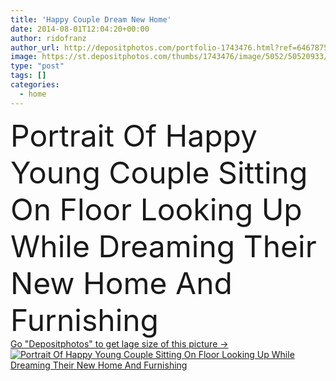 ```yaml
---
title: 'Happy Couple Dream New Home'
date: 2014-08-01T12:04:20+00:00
author: ridofranz
author_url: http://depositphotos.com/portfolio-1743476.html?ref=64678756
image: https://st.depositphotos.com/thumbs/1743476/image/5052/50520933/api_thumb_450.jpg?forcejpeg=true
type: "post"
tags: []
categories: 
  - home
---
```

<div aling="center">
            <font size="60"> Portrait Of Happy Young Couple Sitting On Floor Looking Up While Dreaming Their New Home And Furnishing</font>   
</div>
<div>
    <a href='https://depositphotos.com/50520933/stock-photo-happy-couple-dream-new-home.html?ref=64678756' target=_blank > Go "Depositphotos" to get lage size of this picture ->
        <img href='https://depositphotos.com/50520933/stock-photo-happy-couple-dream-new-home.html?ref=64678756' src='https://st.depositphotos.com/1743476/5052/i/950/depositphotos_50520933-stock-photo-happy-couple-dream-new-home.jpg?forcejpeg=true' alt='Portrait Of Happy Young Couple Sitting On Floor Looking Up While Dreaming Their New Home And Furnishing' >
    </a>
</div>

